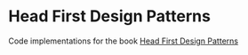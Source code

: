 # Head First Design Patterns

Code implementations for the book [Head First Design Patterns](https://www.oreilly.com/library/view/head-first-design/0596007124/)